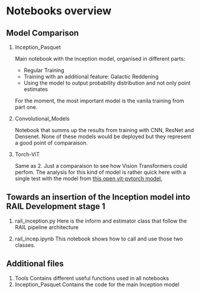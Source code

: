 # Notebooks overview

## Model Comparison

1. Inception_Pasquet

    Main notebook with the inception model, organised in different parts:
    - Regular Training
    - Training with an additional feature: Galactic Reddening
    - Using the model to output probability distribution and not only point estimates
    
    For the moment, the most important model is the vanila training from part one.
    

2. Convolutional_Models
    
    Notebook that summs up the results from training with CNN, ResNet and Densenet. 
    None of these models would be deployed but they represent a good point of comparaison.

3. Torch-ViT
    
    Same as 2. Just a comparaison to see how Vision Transformers could perfom. The analysis for this kind of model is rather quick here with a single test with the model from [this open vit-pytorch model.](https://github.com/lucidrains/vit-pytorch) 
    

## Towards an insertion of the Inception model into RAIL Development stage 1

1. rail_inception.py
   Here is the inform and estimator class that follow the RAIL pipeline architecture

2. rail_incep.ipynb
   This notebook shows how to call and use those two classes.


## Additional files

1. Tools
   Contains different useful functions used in all notebooks
3. Inception_Pasquet
   Contains the code for the main Inception model
